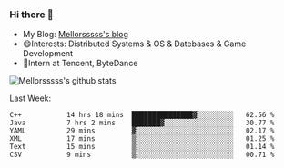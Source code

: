 ### Hi there 👋

- My Blog: [Mellorsssss's blog](https://mellorsssss.com/)
- 😄Interests: Distributed Systems & OS & Datebases & Game Development
- 🤔Intern at Tencent, ByteDance


![Mellorsssss's github stats](https://github-readme-stats.vercel.app/api?username=Mellorsssss&show_icons=true&theme=radical)

<!-- ![Top Langs](https://github-readme-stats.vercel.app/api/top-langs/?username=anuraghazra&hide=javascript,html,typescript,css,glsl) -->

<!--
**Mellorsssss/Mellorsssss** is a ✨ _special_ ✨ repository because its `README.md` (this file) appears on your GitHub profile.

Here are some ideas to get you started:

- 🔭 I’m currently working on ...
- 🌱 I’m currently learning ...
- 👯 I’m looking to collaborate on ...
- 🤔 I’m looking for help with ...
- 💬 Ask me about ...
- 📫 How to reach me: ...
- 😄 Pronouns: ...
- ⚡ Fun fact: ...
-->

Last Week:
<!--START_SECTION:waka-->

```text
C++           14 hrs 18 mins  ███████████████▓░░░░░░░░░   62.56 %
Java          7 hrs 2 mins    ███████▓░░░░░░░░░░░░░░░░░   30.77 %
YAML          29 mins         ▓░░░░░░░░░░░░░░░░░░░░░░░░   02.17 %
XML           17 mins         ▒░░░░░░░░░░░░░░░░░░░░░░░░   01.25 %
Text          15 mins         ▒░░░░░░░░░░░░░░░░░░░░░░░░   01.14 %
CSV           9 mins          ▒░░░░░░░░░░░░░░░░░░░░░░░░   00.71 %
```

<!--END_SECTION:waka-->

